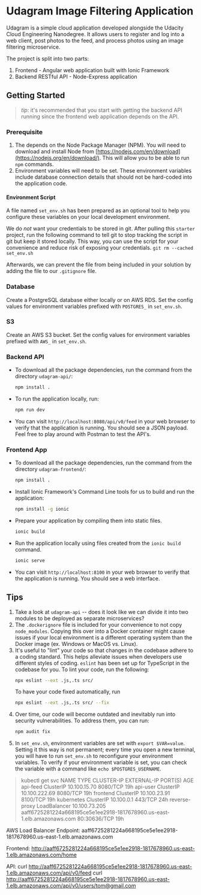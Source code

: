 # Udagram Image Filtering Application

Udagram is a simple cloud application developed alongside the Udacity Cloud Engineering Nanodegree. It allows users to register and log into a web client, post photos to the feed, and process photos using an image filtering microservice.

The project is split into two parts:
1. Frontend - Angular web application built with Ionic Framework
2. Backend RESTful API - Node-Express application

## Getting Started
> _tip_: it's recommended that you start with getting the backend API running since the frontend web application depends on the API.

### Prerequisite
1. The depends on the Node Package Manager (NPM). You will need to download and install Node from [https://nodejs.com/en/download](https://nodejs.org/en/download/). This will allow you to be able to run `npm` commands.
2. Environment variables will need to be set. These environment variables include database connection details that should not be hard-coded into the application code.
#### Environment Script
A file named `set_env.sh` has been prepared as an optional tool to help you configure these variables on your local development environment.
 
We do _not_ want your credentials to be stored in git. After pulling this `starter` project, run the following command to tell git to stop tracking the script in git but keep it stored locally. This way, you can use the script for your convenience and reduce risk of exposing your credentials.
`git rm --cached set_env.sh`

Afterwards, we can prevent the file from being included in your solution by adding the file to our `.gitignore` file.

### Database
Create a PostgreSQL database either locally or on AWS RDS. Set the config values for environment variables prefixed with `POSTGRES_` in `set_env.sh`.

### S3
Create an AWS S3 bucket. Set the config values for environment variables prefixed with `AWS_` in `set_env.sh`.

### Backend API
* To download all the package dependencies, run the command from the directory `udagram-api/`:
    ```bash
    npm install .
    ```
* To run the application locally, run:
    ```bash
    npm run dev
    ```
* You can visit `http://localhost:8080/api/v0/feed` in your web browser to verify that the application is running. You should see a JSON payload. Feel free to play around with Postman to test the API's.

### Frontend App
* To download all the package dependencies, run the command from the directory `udagram-frontend/`:
    ```bash
    npm install .
    ```
* Install Ionic Framework's Command Line tools for us to build and run the application:
    ```bash
    npm install -g ionic
    ```
* Prepare your application by compiling them into static files.
    ```bash
    ionic build
    ```
* Run the application locally using files created from the `ionic build` command.
    ```bash
    ionic serve
    ```
* You can visit `http://localhost:8100` in your web browser to verify that the application is running. You should see a web interface.

## Tips
1. Take a look at `udagram-api` -- does it look like we can divide it into two modules to be deployed as separate microservices?
2. The `.dockerignore` file is included for your convenience to not copy `node_modules`. Copying this over into a Docker container might cause issues if your local environment is a different operating system than the Docker image (ex. Windows or MacOS vs. Linux).
3. It's useful to "lint" your code so that changes in the codebase adhere to a coding standard. This helps alleviate issues when developers use different styles of coding. `eslint` has been set up for TypeScript in the codebase for you. To lint your code, run the following:
    ```bash
    npx eslint --ext .js,.ts src/
    ```
    To have your code fixed automatically, run
    ```bash
    npx eslint --ext .js,.ts src/ --fix
    ```
4. Over time, our code will become outdated and inevitably run into security vulnerabilities. To address them, you can run:
    ```bash
    npm audit fix
    ```
5. In `set_env.sh`, environment variables are set with `export $VAR=value`. Setting it this way is not permanent; every time you open a new terminal, you will have to run `set_env.sh` to reconfigure your environment variables. To verify if your environment variable is set, you can check the variable with a command like `echo $POSTGRES_USERNAME`.


> kubectl get svc
NAME            TYPE           CLUSTER-IP      EXTERNAL-IP                                                               PORT(S)        AGE
api-feed        ClusterIP      10.100.15.70    <none>                                                                    8080/TCP       19h
api-user        ClusterIP      10.100.222.69   <none>                                                                    8080/TCP       19h
frontend        ClusterIP      10.100.23.91    <none>                                                                    8100/TCP       19h
kubernetes      ClusterIP      10.100.0.1      <none>                                                                    443/TCP        24h
reverse-proxy   LoadBalancer   10.100.73.205   aaff6725281224a668195ce5e1ee2918-1817678960.us-east-1.elb.amazonaws.com   80:30636/TCP   19h


AWS Load Balancer Endpoint:
aaff6725281224a668195ce5e1ee2918-1817678960.us-east-1.elb.amazonaws.com

Frontend:
http://aaff6725281224a668195ce5e1ee2918-1817678960.us-east-1.elb.amazonaws.com/home

API:
curl http://aaff6725281224a668195ce5e1ee2918-1817678960.us-east-1.elb.amazonaws.com/api/v0/feed
curl http://aaff6725281224a668195ce5e1ee2918-1817678960.us-east-1.elb.amazonaws.com/api/v0/users/tom@gmail.com
